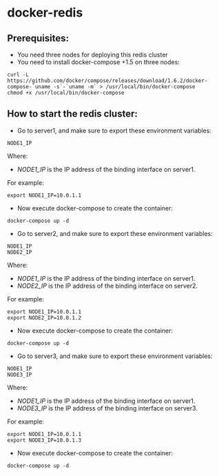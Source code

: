 # docker-redis
## Prerequisites:

* You need three nodes for deploying this redis cluster
* You need to install docker-compose +1.5 on three nodes:

```
curl -L https://github.com/docker/compose/releases/download/1.6.2/docker-compose-`uname -s`-`uname -m` > /usr/local/bin/docker-compose
chmod +x /usr/local/bin/docker-compose
```

## How to start the redis cluster:

* Go to server1, and make sure to export these environment variables:

```
NODE1_IP
```

Where:
- *NODE1_IP* is the IP address of the binding interface on server1.

For example:

```
export NODE1_IP=10.0.1.1
```

* Now execute docker-compose to create the container:

```
docker-compose up -d
```

* Go to server2, and make sure to export these environment variables:

```
NODE1_IP
NODE2_IP
```

Where:
- *NODE1_IP* is the IP address of the binding interface on server1.
- *NODE2_IP* is the IP address of the binding interface on server2.

For example:

```
export NODE1_IP=10.0.1.1
export NODE2_IP=10.0.1.2
```

* Now execute docker-compose to create the container:

```
docker-compose up -d
```

* Go to server3, and make sure to export these environment variables:

```
NODE1_IP
NODE3_IP
```

Where:
- *NODE1_IP* is the IP address of the binding interface on server1.
- *NODE3_IP* is the IP address of the binding interface on server3.

For example:

```
export NODE1_IP=10.0.1.1
export NODE3_IP=10.0.1.3
```

* Now execute docker-compose to create the container:

```
docker-compose up -d
```

